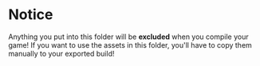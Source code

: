 # Notice

Anything you put into this folder will be **excluded** when you compile your game! If you want to use the assets in this folder, you'll have to copy them manually to your exported build!